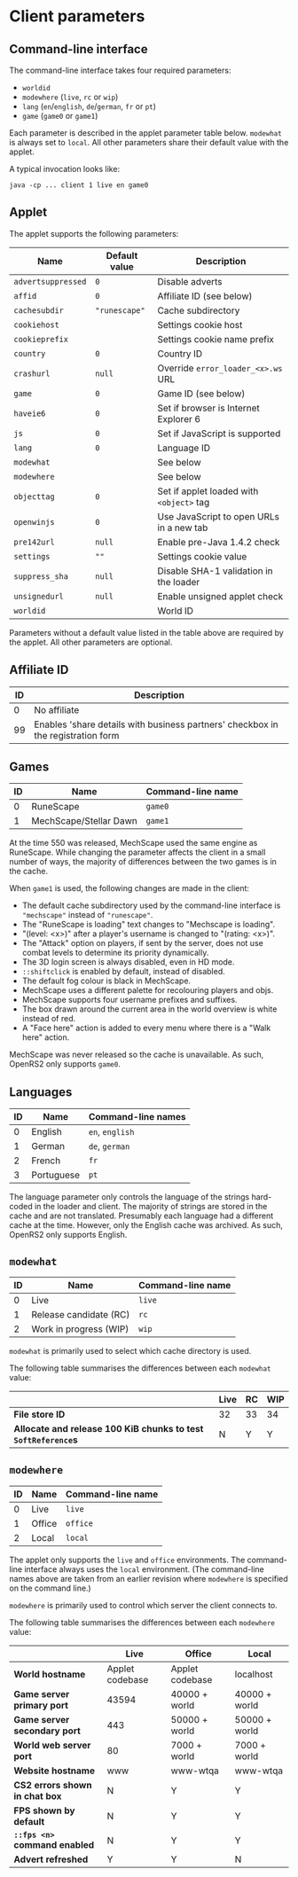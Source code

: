 # Client parameters

## Command-line interface

The command-line interface takes four required parameters:

* `worldid`
* `modewhere` (`live`, `rc` or `wip`)
* `lang` (`en`/`english`, `de`/`german`, `fr` or `pt`)
* `game` (`game0` or `game1`)

Each parameter is described in the applet parameter table below. `modewhat` is
always set to `local`. All other parameters share their default value with the
applet.

A typical invocation looks like:

```
java -cp ... client 1 live en game0
```

## Applet

The applet supports the following parameters:

| Name               | Default value | Description                              |
|--------------------|---------------|------------------------------------------|
| `advertsuppressed` | `0`           | Disable adverts                          |
| `affid`            | `0`           | Affiliate ID (see below)                 |
| `cachesubdir`      | `"runescape"` | Cache subdirectory                       |
| `cookiehost`       |               | Settings cookie host                     |
| `cookieprefix`     |               | Settings cookie name prefix              |
| `country`          | `0`           | Country ID                               |
| `crashurl`         | `null`        | Override `error_loader_<x>.ws` URL       |
| `game`             | `0`           | Game ID (see below)                      |
| `haveie6`          | `0`           | Set if browser is Internet Explorer 6    |
| `js`               | `0`           | Set if JavaScript is supported           |
| `lang`             | `0`           | Language ID                              |
| `modewhat`         |               | See below                                |
| `modewhere`        |               | See below                                |
| `objecttag`        | `0`           | Set if applet loaded with `<object>` tag |
| `openwinjs`        | `0`           | Use JavaScript to open URLs in a new tab |
| `pre142url`        | `null`        | Enable pre-Java 1.4.2 check              |
| `settings`         | `""`          | Settings cookie value                    |
| `suppress_sha`     | `null`        | Disable SHA-1 validation in the loader   |
| `unsignedurl`      | `null`        | Enable unsigned applet check             |
| `worldid`          |               | World ID                                 |

Parameters without a default value listed in the table above are required by the
applet. All other parameters are optional.

## Affiliate ID

| ID | Description                                                                      |
|----|----------------------------------------------------------------------------------|
| 0  | No affiliate                                                                     |
| 99 | Enables 'share details with business partners' checkbox in the registration form |

## Games

| ID | Name                   | Command-line name |
|----|------------------------|-------------------|
| 0  | RuneScape              | `game0`           |
| 1  | MechScape/Stellar Dawn | `game1`           |

At the time 550 was released, MechScape used the same engine as RuneScape.
While changing the parameter affects the client in a small number of ways, the
majority of differences between the two games is in the cache.

When `game1` is used, the following changes are made in the client:

* The default cache subdirectory used by the command-line interface is
  `"mechscape"` instead of `"runescape"`.
* The "RuneScape is loading" text changes to "Mechscape is loading".
* "(level: \<x\>)" after a player's username is changed to "(rating: \<x\>)".
* The "Attack" option on players, if sent by the server, does not use combat
  levels to determine its priority dynamically.
* The 3D login screen is always disabled, even in HD mode.
* `::shiftclick` is enabled by default, instead of disabled.
* The default fog colour is black in MechScape.
* MechScape uses a different palette for recolouring players and objs.
* MechScape supports four username prefixes and suffixes.
* The box drawn around the current area in the world overview is white instead
  of red.
* A "Face here" action is added to every menu where there is a "Walk here"
  action.

MechScape was never released so the cache is unavailable. As such, OpenRS2 only
supports `game0`.

## Languages

| ID | Name       | Command-line names |
|----|------------|--------------------|
| 0  | English    | `en`, `english`    |
| 1  | German     | `de`, `german`     |
| 2  | French     | `fr`               |
| 3  | Portuguese | `pt`               |

The language parameter only controls the language of the strings hard-coded in
the loader and client. The majority of strings are stored in the cache and are
not translated. Presumably each language had a different cache at the time.
However, only the English cache was archived. As such, OpenRS2 only supports
English.

## `modewhat`

| ID | Name                   | Command-line name |
|----|------------------------|-------------------|
| 0  | Live                   | `live`            |
| 1  | Release candidate (RC) | `rc`              |
| 2  | Work in progress (WIP) | `wip`             |

`modewhat` is primarily used to select which cache directory is used.

The following table summarises the differences between each `modewhat` value:

|                                                                  | Live | RC | WIP |
|------------------------------------------------------------------|------|----|-----|
| **File store ID**                                                | 32   | 33 | 34  |
| **Allocate and release 100 KiB chunks to test `SoftReference`s** | N    | Y  | Y   |

## `modewhere`

| ID | Name   | Command-line name |
|----|--------|-------------------|
| 0  | Live   | `live`            |
| 1  | Office | `office`          |
| 2  | Local  | `local`           |

The applet only supports the `live` and `office` environments. The command-line
interface always uses the `local` environment. (The command-line names above are
taken from an earlier revision where `modewhere` is specified on the command
line.)

`modewhere` is primarily used to control which server the client connects to.

The following table summarises the differences between each `modewhere` value:

|                                  | Live            | Office          | Local         |
|----------------------------------|-----------------|-----------------|---------------|
| **World hostname**               | Applet codebase | Applet codebase | localhost     |
| **Game server primary port**     | 43594           | 40000 + world   | 40000 + world |
| **Game server secondary port**   | 443             | 50000 + world   | 50000 + world |
| **World web server port**        | 80              | 7000 + world    | 7000 + world  |
| **Website hostname**             | www             | www-wtqa        | www-wtqa      |
| **CS2 errors shown in chat box** | N               | Y               | Y             |
| **FPS shown by default**         | N               | Y               | Y             |
| **`::fps <n>` command enabled**  | N               | Y               | Y             |
| **Advert refreshed**             | Y               | Y               | N             |
